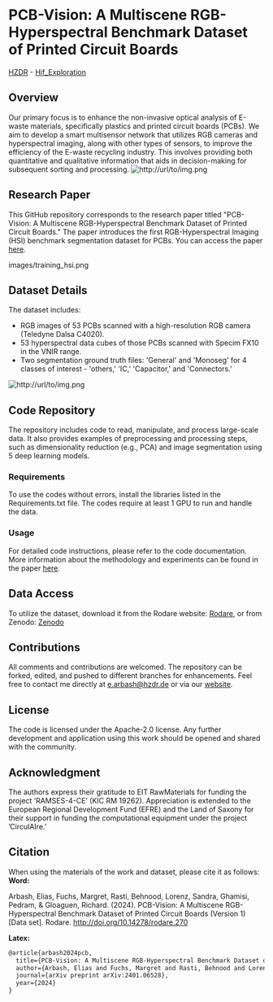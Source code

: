 # PCB-Vision: A Multiscene RGB-Hyperspectral Benchmark Dataset of Printed Circuit Boards
[HZDR](https://hzdr.de) - [Hif_Exploration](https://www.iexplo.space/)
## Overview

Our primary focus is to enhance the non-invasive optical analysis of E-waste materials, specifically plastics and printed circuit boards (PCBs). We aim to develop a smart multisensor network that utilizes RGB cameras and hyperspectral imaging, along with other types of sensors, to improve the efficiency of the E-waste recycling industry. This involves providing both quantitative and qualitative information that aids in decision-making for subsequent sorting and processing.
![http://url/to/img.png](https://github.com/Elias-Arbash/PCBVision/blob/main/images/workflow2.png)

## Research Paper

This GitHub repository corresponds to the research paper titled "PCB-Vision: A Multiscene RGB-Hyperspectral Benchmark Dataset of Printed Circuit Boards." The paper introduces the first RGB-Hyperspectral Imaging (HSI) benchmark segmentation dataset for PCBs. You can access the paper [here](https://arxiv.org/abs/2401.06528).

images/training_hsi.png

## Dataset Details

The dataset includes:
- RGB images of 53 PCBs scanned with a high-resolution RGB camera (Teledyne Dalsa C4020).
- 53 hyperspectral data cubes of those PCBs scanned with Specim FX10 in the VNIR range.
- Two segmentation ground truth files: 'General' and 'Monoseg' for 4 classes of interest - 'others,' 'IC,' 'Capacitor,' and 'Connectors.'

![http://url/to/img.png](https://github.com/Elias-Arbash/PCBVision/blob/main/images/training_hsi.png)


## Code Repository

The repository includes code to read, manipulate, and process large-scale data. It also provides examples of preprocessing and processing steps, such as dimensionality reduction (e.g., PCA) and image segmentation using 5 deep learning models.

### Requirements

To use the codes without errors, install the libraries listed in the Requirements.txt file. The codes require at least 1 GPU to run and handle the data.

### Usage

For detailed code instructions, please refer to the code documentation. More information about the methodology and experiments can be found in the paper [here](https://arxiv.org/abs/2401.06528).

## Data Access

To utilize the dataset, download it from the Rodare website: [Rodare](https://rodare.hzdr.de/record/2704), or from Zenodo: [Zenodo]([https://rodare.hzdr.de/record/2704](https://zenodo.org/records/10617721))

## Contributions

All comments and contributions are welcomed. The repository can be forked, edited, and pushed to different branches for enhancements. Feel free to contact me directly at e.arbash@hzdr.de or via our [website](https://www.iexplo.space/).

## License

The code is licensed under the Apache-2.0 license. Any further development and application using this work should be opened and shared with the community.

## Acknowledgment 
The authors express their gratitude to EIT RawMaterials for funding the project ’RAMSES-4-CE’ (KIC RM 19262). Appreciation is extended to the European Regional Development Fund (EFRE) and the Land of Saxony for their support
in funding the computational equipment under the project ’CirculAIre.’

## Citation

When using the materials of the work and dataset, please cite it as follows:
**Word:**

Arbash, Elias, Fuchs, Margret, Rasti, Behnood, Lorenz, Sandra, Ghamisi, Pedram, & Gloaguen, Richard. (2024). PCB-Vision: A Multiscene RGB-Hyperspectral Benchmark Dataset of Printed Circuit Boards (Version 1) [Data set]. Rodare. http://doi.org/10.14278/rodare.270

**Latex:**
```latex
@article{arbash2024pcb,
  title={PCB-Vision: A Multiscene RGB-Hyperspectral Benchmark Dataset of Printed Circuit Boards},
  author={Arbash, Elias and Fuchs, Margret and Rasti, Behnood and Lorenz, Sandra and Ghamisi, Pedram and Gloaguen, Richard},
  journal={arXiv preprint arXiv:2401.06528},
  year={2024}
}

